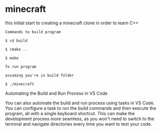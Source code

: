 # minecraft

this initial start to creating a minecraft clone in order to learn C++

```,
Commands to build program

$ cd build

$ cmake ..

$ make

To run program

assuming you're in build folder

$ ./minecraft
```

Automating the Build and Run Process in VS Code

You can also automate the build and run process using tasks in VS Code. You can configure a task to run the build commands and then execute the program, all with a single keyboard shortcut. This can make the development process more seamless, as you won't need to switch to the terminal and navigate directories every time you want to test your code.
